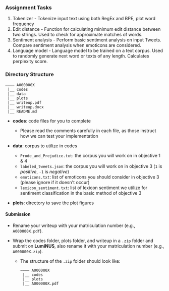 ### Assignment Tasks
1. Tokenizer - Tokenize input text using both RegEx and BPE, plot word frequency 
2. Edit distance - Function for calculating minimum edit distance between two strings. Used to check for approximate matches of words. 
3. Sentiment analysis - Perform basic sentiment analysis on input Tweets. Compare sentiment analysis when emoticons are considered. 
4. Language model - Language model to be trained on a text corpus. Used to randomly generate next word or texts of any length. Calculates perplexity score.  

### Directory Structure
```
———— A000000X
 |__ codes 
 |__ data
 |__ plots
 |__ writeup.pdf
 |__ writeup.docx
 |__ README.md
```

* **codes**: code files for you to complete
  * Please read the comments carefully in each file, as those instruct how we can test your implementation

* **data**: corpus to utilize in codes
  * `Prode_and_Prejudice.txt`: the corpus you will work on in objective 1 & 4
  * `labeled_tweets.json`: the corpus you will work on in objective 3 (`1` is _positive_, `-1` is _negative_)
  * `emoticons.txt`: list of emoticons you should consider in objective 3 (please ignore if it doesn't occur)
  * `lexicon_sentiment.txt`: list of lexicon sentiment we utilize for sentiment classification in the basic method of objective 3

* **plots**: directory to save the plot figures

#### Submission

* Rename your writeup with your matriculation number (e.g., `A000000X.pdf`).

* Wrap the codes folder, plots folder, and writeup in a `.zip` folder and submit on **LumiNUS**, also rename it with your matriculation number (e.g., `A000000X.zip`).
  * The structure of the `.zip` folder should look like:
    ```
    ———— A000000X
     |__ codes 
     |__ plots 
     |__ A000000X.pdf
    ```

